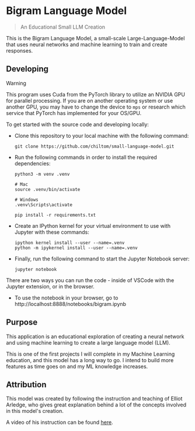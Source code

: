 # Bigram Language Model

> An Educational Small LLM Creation

This is the Bigram Language Model, a small-scale Large-Language-Model that uses neural networks and machine learning to train and create responses.

## Developing

> [!WARNING]
> This program uses Cuda from the PyTorch library to utilize an NVIDIA GPU for parallel processing. If you are on another operating system or use another GPU, you may have to change the device to `mps` or research which service that PyTorch has implemented for your OS/GPU.

To get started with the source code and developing locally:

- Clone this repository to your local machine with the following command:

  ```shell
  git clone https://github.com/chiltom/small-language-model.git
  ```

- Run the following commands in order to install the required dependencies:

  ```shell
  python3 -m venv .venv

  # Mac
  source .venv/bin/activate

  # Windows
  .venv\Scripts\activate

  pip install -r requirements.txt
  ```

- Create an IPython kernel for your virtual environment to use with Jupyter with these commands:

  ```shell
  ipython kernel install --user --name=.venv
  python -m ipykernel install --user --name=.venv
  ```

- Finally, run the following command to start the Jupyter Notebook server:
  ```shell
  jupyter notebook
  ```

There are two ways you can run the code - inside of VSCode with the Jupyter extension, or in the browser.

- To use the notebook in your browser, go to http://localhost:8888/notebooks/bigram.ipynb

## Purpose

This application is an educational exploration of creating a neural network and using machine learning to create a large language model (LLM).

This is one of the first projects I will complete in my Machine Learning education, and this model has a long way to go. I intend to build more features as time goes on and my ML knowledge increases.

## Attribution

This model was created by following the instruction and teaching of Elliot Arledge, who gives great explanation behind a lot of the concepts involved in this model's creation.

A video of his instruction can be found [here](https://www.youtube.com/watch?v=UU1WVnMk4E8).

